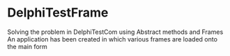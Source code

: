 # DelphiTestFrame
Solving the problem in DelphiTestCom using Abstract methods and Frames
An application has been created in which various frames are loaded onto the main form
